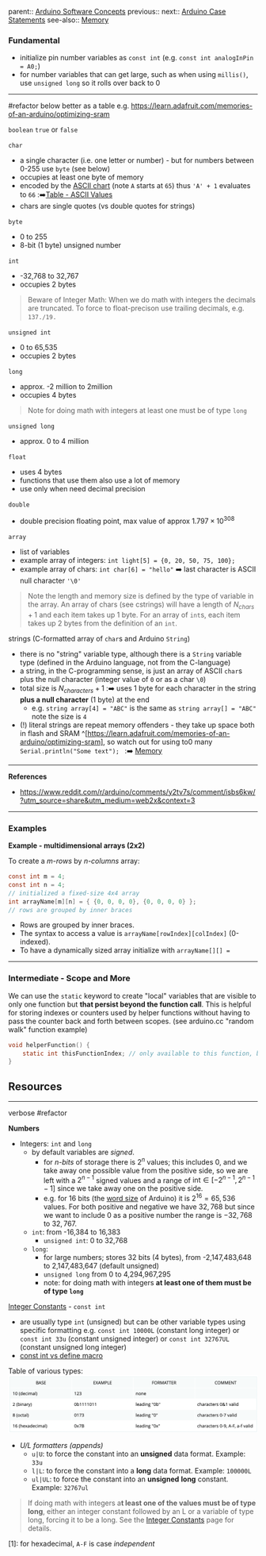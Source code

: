 parent:: [Arduino Software Concepts](Arduino%20Software%20Concepts.md)
previous::
next:: [Arduino Case Statements](Arduino%20Case%20Statements.md)
see-also:: [Memory](Memory.md)

### Fundamental

- initialize pin number variables as `const int` (e.g. `const int analogInPin = A0;`)
- for number variables that can get large, such as when using `millis()`, use `unsigned long` so it rolls over back to 0

---

#refactor below better as a table e.g. https://learn.adafruit.com/memories-of-an-arduino/optimizing-sram

`boolean`
	`true` or `false`

`char`
- a single character (i.e. one letter or number) - but for numbers between 0-255 use `byte` (see below)
- occupies at least one byte of memory
- encoded by the [ASCII chart](https://web.archive.org/web/20171028220458/https://www.arduino.cc/en/Reference/ASCIIchart) (note `A` starts at `65`) thus `'A' + 1` evaluates to `66` :➡️[Table - ASCII Values](Table%20-%20ASCII%20Values.md)
- chars are single quotes (vs double quotes for strings)

`byte`
- 0 to 255
- 8-bit (1 byte) unsigned number

`int`
- -32,768 to 32,767
- occupies 2 bytes 

> Beware of Integer Math: When we do math with integers the decimals are truncated.  To force to float-precison use trailing decimals, e.g. `137./19.`

`unsigned int`
- 0 to 65,535
- occupies 2 bytes 

`long`
- approx. -2 million to 2million
- occupies 4 bytes

> Note for doing math with integers at least one must be of type `long`

`unsigned long`
- approx. 0 to 4 million

`float`
- uses 4 bytes
- functions that use them also use a lot of memory
- use only when need decimal precision

`double`
- double precision floating point, max value of approx $1.797 \times 10^{308}$

`array`
- list of variables 
- example array of integers: `int light[5] = {0, 20, 50, 75, 100};`
- example array of chars: `int char[6] = "hello"` ➡️ last character is ASCII null character `'\0'`

> Note the length and memory size is defined by the type of variable in the array. An array of chars (see cstrings) will have a length of $N_{chars} + 1$ and each item takes up 1 byte. For an array of `int`s, each item takes up 2 bytes from the definition of an `int`. 

strings (C-formatted array of `char`s and Arduino `String`)
- there is no "string" variable type, although there is a `String` variable type (defined in the Arduino language, not from the C-language)
- a string, in the C-programming sense, is just an array of ASCII `char`s plus the null character (integer value of `0` or as a char `\0`)
- total size is $N_{characters} + 1$ :➡️ uses 1 byte for each character in the string **plus a null character** (1 byte) at the end
	- e.g. `string array[4] = "ABC"` is the same as `string array[] = "ABC"`  note the size is `4`
- (!) literal strings are repeat memory offenders - they take up space both in flash and SRAM ^[https://learn.adafruit.com/memories-of-an-arduino/optimizing-sram], so watch out for using to0 many `Serial.println("Some text"); ` :➡️ [Memory](Memory.md)

---

**References**
- https://www.reddit.com/r/arduino/comments/y2tv7s/comment/isbs6kw/?utm_source=share&utm_medium=web2x&context=3


---

### Examples

**Example - multidimensional arrays (2x2)**

To create a _m-rows_ by _n-columns_ array:
```c
const int m = 4;
const int n = 4;
// initialized a fixed-size 4x4 array
int arrayName[m][n] = { {0, 0, 0, 0}, {0, 0, 0, 0} };
// rows are grouped by inner braces
```
- Rows are grouped by inner braces.
- The syntax to access a value is `arrayName[rowIndex][colIndex]` (0-indexed).
- To have a dynamically sized array initialize with `arrayName[][] = `


---

### Intermediate - Scope and More

We can use the `static` keyword to create "local" variables that are visible to only one function but **that persist beyond the function call**. This is helpful for storing indexes or counters used by helper functions without having to pass the counter back and forth between scopes. (see arduino.cc "random walk" function example)

```c
void helperFunction() {
	static int thisFunctionIndex; // only available to this function, but value persists between calls to this function
}
```




**Resources**
-



---
verbose #refactor 

**Numbers**
- Integers: `int` and `long`
	- by default variables are _signed_. 
		- for _n-bits_ of storage there is $2^n$ values; this includes 0, and we take away one possible value from the positive side, so we are left with a $2^{n-1}$ signed values and a range of $\text{int} \in [-2^{n-1}, 2^{n-1} - 1]$ since we take away one on the positive side. 
		- e.g. for 16 bits (the [word size](word%20size) of Arduino) it is $2^{16}=65,536$ values. For both positive and negative we have $32,768$ but since we want to include 0 as a positive number the range is $-32,768$ to $32,767$.
	- `int`: from -16,384 to 16,383
		- `unsigned int`: 0 to 32,768
	- `long`: 
		- for large numbers; stores 32 bits (4 bytes), from -2,147,483,648 to 2,147,483,647 (default unsigned)
		- `unsigned long`  from 0 to 4,294,967,295
		- note: for doing math with integers **at least one of them must be of type `long`**

[Integer Constants](https://www.arduino.cc/reference/en/language/variables/constants/integerconstants/) - `const int`
- are usually type `int` (unsigned) but can be other variable types using specific formatting e.g. `const int 10000L` (constant long integer) or `const int 33u` (constant unsigned integer) or `const int 32767UL` (constant unsigned long integer)
- [const int vs define macro](const%20int%20vs%20define%20macro.md)

Table of various types:
![](Personal%20Folders/that_marouk_ish/attachments/Pasted%20image%2020221005161457.png)

- _U/L formatters (appends)_
	- `u|U`: to force the constant into an **unsigned** data format. Example: `33u`
	- `l|L`: to force the constant into a **long** data format. Example: `100000L`
	- `ul|UL`: to force the constant into an **unsigned** **long** constant. Example: `32767ul`

> If doing math with integers a**t least one of the values must be of type long**, either an integer constant followed by an L or a variable of type long, forcing it to be a long. See the [Integer Constants](https://www.arduino.cc/reference/en/language/variables/constants/integerconstants) page for details.


[1]: for hexadecimal, `A-F` is case _independent_